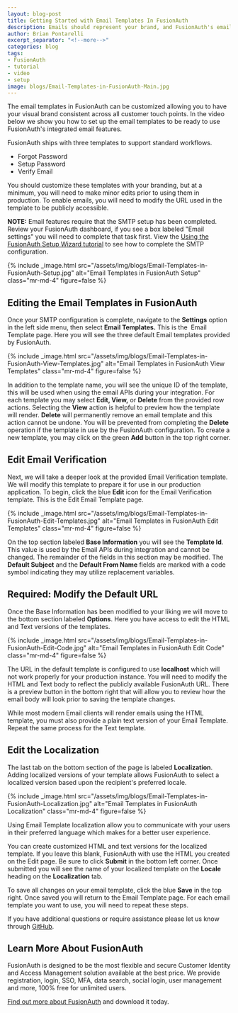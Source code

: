 ```yaml
---
layout: blog-post
title: Getting Started with Email Templates In FusionAuth
description: Emails should represent your brand, and FusionAuth's email templates help you do that with ease.
author: Brian Pontarelli
excerpt_separator: "<!--more-->"
categories: blog
tags:
- FusionAuth
- tutorial
- video
- setup
image: blogs/Email-Templates-in-FusionAuth-Main.jpg
---
```


The email templates in FusionAuth can be customized allowing you to have your visual brand consistent across all customer touch points. In the video below we show you how to set up the email templates to be ready to use FusionAuth's integrated email features.
<!--more-->
FusionAuth ships with three templates to support standard workflows.
- Forgot Password
- Setup Password
- Verify Email

You should customize these templates with your branding, but at a minimum, you will need to make minor edits prior to using them in production. To enable emails, you will need to modify the URL used in the template to be publicly accessible.

**NOTE:** Email features require that the SMTP setup has been completed. Review your FusionAuth dashboard, if you see a box labeled "Email settings" you will need to complete that task first. View the [Using the FusionAuth Setup Wizard tutorial](NEEDLINK/blog/2018/03/06/using-the-passport-setup-wizard/) to see how to complete the SMTP configuration.

{% include _image.html src="/assets/img/blogs/Email-Templates-in-FusionAuth-Setup.jpg" alt="Email Templates in FusionAuth Setup" class="mr-md-4" figure=false %}


## Editing the Email Templates in FusionAuth

Once your SMTP configuration is complete, navigate to the **Settings** option in the left side menu, then select **Email Templates.** This is the  Email Template page. Here you will see the three default Email templates provided by FusionAuth.

{% include _image.html src="/assets/img/blogs/Email-Templates-in-FusionAuth-View-Templates.jpg" alt="Email Templates in FusionAuth View Templates" class="mr-md-4" figure=false %}

In addition to the template name, you will see the unique ID of the template, this will be used when using the email APIs during your integration. For each template you may select **Edit, View,** or **Delete** from the provided row actions. Selecting the **View** action is helpful to preview how the template will render. **Delete** will permanently remove an email template and this action cannot be undone. You will be prevented from completing the **Delete** operation if the template in use by the FusionAuth configuration. To create a new template, you may click on the green **Add** button in the top right corner.

## Edit Email Verification

Next, we will take a deeper look at the provided Email Verification template. We will modify this template to prepare it for use in our production application. To begin, click the blue **Edit** icon for the Email Verification template. This is the Edit Email Template page.

{% include _image.html src="/assets/img/blogs/Email-Templates-in-FusionAuth-Edit-Templates.jpg" alt="Email Templates in FusionAuth Edit Templates" class="mr-md-4" figure=false %}


On the top section labeled **Base Information** you will see the **Template Id**. This value is used by the Email APIs during integration and cannot be changed. The remainder of the fields in this section may be modified. The **Default Subject** and the **Default From Name** fields are marked with a code symbol indicating they may utilize replacement variables.

## Required: Modify the Default URL

Once the Base Information has been modified to your liking we will move to the bottom section labeled **Options**. Here you have access to edit the HTML and Text versions of the templates.

{% include _image.html src="/assets/img/blogs/Email-Templates-in-FusionAuth-Edit-Code.jpg" alt="Email Templates in FusionAuth Edit Code" class="mr-md-4" figure=false %}

The URL in the default template is configured to use **localhost** which will not work properly for your production instance. You will need to modify the HTML and Text body to reflect the publicly available FusionAuth URL. There is a preview button in the bottom right that will allow you to review how the email body will look prior to saving the template changes.

While most modern Email clients will render emails using the HTML template, you must also provide a plain text version of your Email Template. Repeat the same process for the Text template.  

## Edit the Localization

The last tab on the bottom section of the page is labeled **Localization**. Adding localized versions of your template allows FusionAuth to select a localized version based upon the recipient's preferred locale.

{% include _image.html src="/assets/img/blogs/Email-Templates-in-FusionAuth-Localization.jpg" alt="Email Templates in FusionAuth Localization" class="mr-md-4" figure=false %}

Using Email Template localization allow you to communicate with your users in their preferred language which makes for a better user experience.

You can create customized HTML and text versions for the localized template. If you leave this blank, FusionAuth with use the HTML you created on the Edit page. Be sure to click **Submit** in the bottom left corner. Once submitted you will see the name of your localized template on the **Locale** heading on the **Localization** tab.

To save all changes on your email template, click the blue **Save** in the top right. Once saved you will return to the Email Template page. For each email template you want to use, you will need to repeat these steps.

If you have additional questions or require assistance please let us know through [GitHub](https://github.com/FusionAuth/fusionauth-issues "Jump to GitHub").

## Learn More About FusionAuth

FusionAuth is designed to be the most flexible and secure Customer Identity and Access Management solution available at the best price. We provide registration, login, SSO, MFA, data search, social login, user management and more, 100% free for unlimited users.

[Find out more about FusionAuth](https://fusionauth.io/ "FusionAuth Home") and download it today.

<!--
- FusionAuth
- Tutorials
-->
